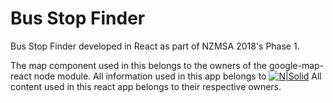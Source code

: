 # Bus Stop Finder
Bus Stop Finder developed in React as part of NZMSA 2018's Phase 1. 

The map component used in this belongs to the owners of the google-map-react node module.
All information used in this app belongs to [![N|Solid](http://az609578.vo.msecnd.net/public/2d9726b/images/logo-30.png)](https://at.govt.nz/)
All content used in this react app belongs to their respective owners.
